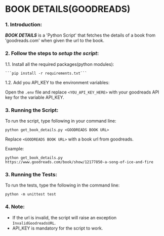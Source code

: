 # BOOK DETAILS(GOODREADS)

### 1. Introduction:
_**BOOK DETAILS**_ is a 'Python Script' that fetches the details of a book from 'goodreads.com' when given the url to the book.


### 2. Follow the steps to _setup the script_:

1.1. Install all the required packages(python modules):

    ```pip install -r requirements.txt```
    
1.2. Add you API_KEY to the environment variables:

   Open the `.env` file and replace `<YOU_API_KEY_HERE>` with your goodreads API key for the variable API_KEY.

### 3. Running the Script:
To run the script, type following in your command line:

`python get_book_details.py <GOODREADS BOOK URL>`

Replace `<GOODREADS BOOK URL>` with a book url from goodreads.

Example:

`python get_book_details.py https://www.goodreads.com/book/show/12177850-a-song-of-ice-and-fire`

### 3. Running the Tests:

To run the tests, type the following in the command line:

`python -m unittest test`

### 4. Note:
 - If the url is invalid, the script will raise an exception `InvalidGoodreadsURL`.
 - API_KEY is mandatory for the script to work.

